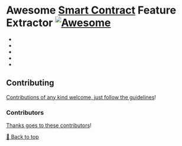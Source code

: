 # Awesome [Smart Contract](https://en.wikipedia.org/wiki/Smart_contract) Feature Extractor [![Awesome](https://awesome.re/badge.svg)](https://awesome.re)
- 
- 
- 
- 
- 

## Contributing

[Contributions of any kind welcome, just follow the guidelines](contributing.md)!

### Contributors

[Thanks goes to these contributors](https://github.com/cybersecurity-dev/awesome-smartcontract-datasets/graphs/contributors)!

[🔼 Back to top](#awesome-smartcontract-feature-extractor)
